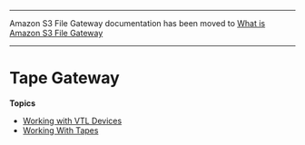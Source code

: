 --------

Amazon S3 File Gateway documentation has been moved to [What is Amazon S3 File Gateway](https://docs.aws.amazon.com/filegateway/latest/files3/WhatIsStorageGateway.html)

--------

# Tape Gateway<a name="resource-tapegateway"></a>

**Topics**
+ [Working with VTL Devices](resource_vtl-devices.md)
+ [Working With Tapes](managing-virtual-tapes-vtl.md)